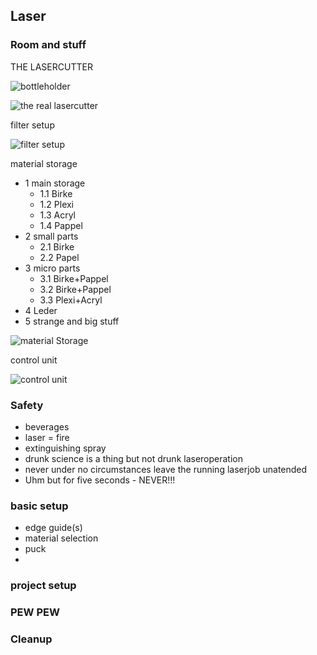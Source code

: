 ## Laser

### Room and stuff

THE LASERCUTTER

![bottleholder](laser_img/bottelholder.PNG)

![the real lasercutter](laser_img/lasercutter.PNG)

filter setup

![filter setup ](laser_img/filtersetup.PNG)

material storage

* 1 main storage
    * 1.1 Birke
    * 1.2 Plexi
    * 1.3 Acryl
    * 1.4 Pappel
* 2 small parts
    * 2.1 Birke
    * 2.2 Papel
* 3 micro parts
    * 3.1 Birke+Pappel
    * 3.2 Birke+Pappel
    * 3.3 Plexi+Acryl
* 4 Leder
* 5 strange and big stuff

![material Storage](laser_img/materialstorage.PNG)

control unit 

![control unit](laser_img/controlunit.PNG)


### Safety

* beverages
* laser = fire
* extinguishing spray
* drunk science is a thing but not drunk laseroperation
* never under no circumstances leave the running laserjob unatended
* Uhm but for five seconds - NEVER!!!


### basic setup

* edge guide(s)
* material selection
* puck
* 


### project setup


### PEW PEW


### Cleanup





